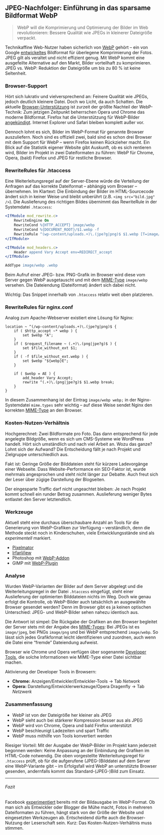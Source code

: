 ## JPEG-Nachfolger: Einführung in das sparsame Bildformat WebP

> WebP will die Komprimierung und Optimierung der Bilder im Web revolutionieren: Bessere Qualität wie JPEGs in kleinerer Dateigröße verpackt.

Technikaffine Web-Nutzer haben sicherlich von [WebP](http://de.wikipedia.org/wiki/WebP) gehört – ein von Google [entwickeltes](https://developers.google.com/speed/webp/) Bildformat für überlegene Komprimierung der Fotos. JPEG gilt als veraltet und nicht effizient genug. Mit WebP kommt eine ausgefeilte Alternative auf den Markt, Bilder vorteilhaft zu komprimieren. JPEG vs. WebP: Reduktion der Dateigröße um bis zu 80 % ist keine Seltenheit.


### Browser-Support

Hört sich lukrativ und vielversprechend an: Feinere Qualität wie JPEGs, jedoch deutlich kleinere Datei. Doch wo Licht, da auch Schatten. Die aktuelle [Browser-Unterstützung](http://caniuse.com/#feat=webp) ist zurzeit der größte Nachteil der WebP-Technik: Zum jetzigen Zeitpunkt beherrschen Opera und Chrome das moderne Bildformat. Firefox hat die Unterstützung für WebP-Bilder [angekündigt](http://www.zdnet.de/88150393/mozilla-gibt-googles-bildformat-webp-eine-neue-chance/). Internet Explorer und Safari bleiben komplett außer vor.

Dennoch lohnt es sich, Bilder im WebP-Format für genannte Browser auszuliefern. Noch sind es offiziell zwei, bald sind es schon drei Browser mit dem Support für WebP – wenn Firefox keinen Rückzieher macht. Ein Blick auf die Statistik eigener Website gibt Auskunft, ob es sich rentieren wird, Bilder im Projekt in zwei Dateiformaten zu führen: WebP für Chrome, Opera, (bald) Firefox und JPEG für restliche Browser.


### RewriteRules für .htaccess

Eine Weiterleitungsregel auf der Server-Ebene würde die Verteilung der Anfragen auf das korrekte Dateiformat – abhängig vom Browser – übernehmen. Im Klartext: Die Einbindung der Bilder im HTML-Sourcecode ändert sich in keiner Weise und bleibt unberührt (z.B. `<img src="bild.jpg" />`). Die Auslieferung des richtigen Bildes übernimmt das RewriteRule in der Systemdatei `.htaccess`:

```apache
<IfModule mod_rewrite.c>
    RewriteEngine On
    RewriteCond %{HTTP_ACCEPT} image/webp
    RewriteCond %{DOCUMENT_ROOT}/$1.webp -f
    RewriteRule ^(wp-content/uploads.+)\.(jpe?g|png)$ $1.webp [T=image/webp,E=accept:1]
</IfModule>

<IfModule mod_headers.c>
    Header append Vary Accept env=REDIRECT_accept
</IfModule>

AddType image/webp .webp
```

Beim Aufruf einer JPEG- bzw. PNG-Grafik im Browser wird diese vom Server gegen WebP ausgetauscht und mit dem [MIME-Type](http://de.wikipedia.org/wiki/Internet_Media_Type) `image/webp` versehen. Die Dateiendung (Dateiformat) ändert sich dabei nicht.

Wichtig: Das Snippet innerhalb von `.htaccess` relativ weit oben platzieren.


### RewriteRules für nginx.conf

Analog zum Apache-Webserver existiert eine Lösung für Nginx:

```nginx
location ~ ^(/wp-content/uploads.+)\.(jpe?g|png)$ {
    if ( $http_accept ~* webp ) {
        set $webp "A";
    }
    if ( $request_filename ~ (.+)\.(png|jpe?g)$ ) {
        set $file_without_ext $1;
    }
    if ( -f $file_without_ext.webp ) {
        set $webp "${webp}E";
    }

    if ( $webp = AE ) {
        add_header Vary Accept;
        rewrite ^(.+)\.(png|jpe?g)$ $1.webp break;
    }
}
```

In diesem Zusammenhang ist der Eintrag `image/webp webp;` in der Nginx-Systemdatei `mime.types` sehr wichtig – auf diese Weise sendet Nginx den korrekten [MIME-Type](http://de.wikipedia.org/wiki/Internet_Media_Type) an den Browser.


### Kosten-Nutzen-Verhältnis

Hochgerechnet: Zwei Bildformate pro Foto. Das dann entsprechend für jede angelegte Bildgröße, wenn es sich um CMS-Systeme wie WordPress handelt. Hört sich umständlich und nach viel Arbeit an. Wozu das ganze? Lohnt sich der Aufwand? Die Entscheidung fällt je nach Projekt und Zielgruppe unterschiedlich aus.

Fakt ist: Geringe Größe der Bilddateien steht für kürzere Ladevorgänge einer Webseite. Dass Website-Performance ein SEO-Faktor ist, wurde mehrmals angesprochen und steht nicht länger zur Debatte. Auch freut sich der Leser über zügige Darstellung der Blogseiten.

Der eingesparte Traffic darf nicht ungeachtet bleiben: Je nach Projekt kommt schnell ein runder Betrag zusammen. Auslieferung weniger Bytes entlastet den Server letztendlich.


### Werkzeuge

Aktuell steht eine durchaus überschaubare Anzahl an Tools für die Generierung von WebP-Grafiken zur Verfügung – verständlich, denn die Methode steckt noch in Kinderschuhen, viele Entwicklungsstände sind als _experimentell_ markiert.

* [Pixelmator](http://www.pixelmator.com/)
* [IrfanView](http://www.irfanview.com/)
* Photoshop mit [WebP-Addon](http://blog.kulturbanause.de/2011/05/webp-grafiken-mit-photoshop-plugin-erstellen/)
* GIMP mit [WebP-Plugin](https://groups.google.com/a/webmproject.org/d/msg/webp-discuss/-3E_t2nhFbk/oCrV5ZHv0UEJ)


### Analyse

Wurden WebP-Varianten der Bilder auf dem Server abgelegt und die Weiterleitungsregel in der Datei `.htaccess` eingefügt, steht einer Auslieferung der optimierten Bilddateien nichts im Weg. Doch wie genau erfolgt die Kontrolle, ob WebP-Bilder auch tatsächlich an ausgewählte Browser gesendet werden? Denn im Browser gibt es ja keinen optischen Unterschied: JPEG- und WebP-Bilder sehen nahezu identisch aus.

Die Antwort ist simpel: Die Rückgabe der Grafiken an den Browser begleitet der Server stets mit der Angabe des [MIME-Types](http://de.wikipedia.org/wiki/Internet_Media_Type): Bei JPEGs ist es `image/jpeg`, bei PNGs `image/png` und bei WebP entsprechend `image/webp`. So lässt sich jedes Grafikformat leicht identifizieren und zuordnen, auch wenn die Datei eine “fremde” Dateiendung aufweist.

Browser wie Chrome und Opera verfügen über sogenannte [Developer Tools](https://developers.google.com/chrome-developer-tools/), die solche Informationen wie MIME-Type einer Datei sichtbar machen.

Aktivierung der Developer Tools in Browsern:  
* **Chrome:** Anzeigen/Entwickler/Entwickler-Tools → Tab _Network_  
* **Opera:** Darstellung/Entwicklerwerkzeuge/Opera Dragenfly → Tab _Netzwerk_


### Zusammenfassung

*   WebP ist von der Dateigröße her kleiner als JPEG
*   WebP sieht auch bei stärkerer Kompression besser aus als JPEG
*   WebP wird von Chrome, Opera und bald Firefox unterstützt
*   WebP beschleunigt Ladezeiten und spart Traffic
*   WebP muss mithilfe von Tools konvertiert werden

Riesiger Vorteil: Mit der Ausgabe der WebP-Bilder im Projekt kann jederzeit begonnen werden: Keine Anpassung an der Einbindung der Grafiken im HTML-Code notwendig. Die oben vorgestellte Weiterleitungsregel für `.htaccess` prüft, ob für die aufgerufene (JPEG-)Bilddatei auf dem Server eine WebP-Variante gibt – im Erfolgsfall wird WebP an unterstützte Browser gesenden, andernfalls kommt das Standard-(JPEG-)Bild zum Einsatz.

---

###### Fazit

Facebook [experimentiert](http://www.zdnet.de/88152324/facebook-testet-googles-jpeg-alternative-webp/) bereits mit der Bildausgabe im WebP-Format. Ob man sich als Entwickler oder Blogger die Mühe macht, Fotos in mehreren Dateiformaten zu führen, hängt stark von der Größe der Website und eingesetzten Werkzeugen ab. Entscheidend dürfte auch die Browser-Nutzung der Leserschaft sein. Kurz: Das Kosten-Nutzen-Verhältnis muss stimmen.
<!--stackedit_data:
eyJoaXN0b3J5IjpbLTEwOTMwMzU3NTFdfQ==
-->